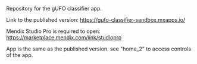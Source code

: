 Repository for the gUFO classifier app.

Link to the published version: https://gufo-classifier-sandbox.mxapps.io/


Mendix Studio Pro is required to open: https://marketplace.mendix.com/link/studiopro

App is the same as the published version. see "home_2" to access controls of the app.
